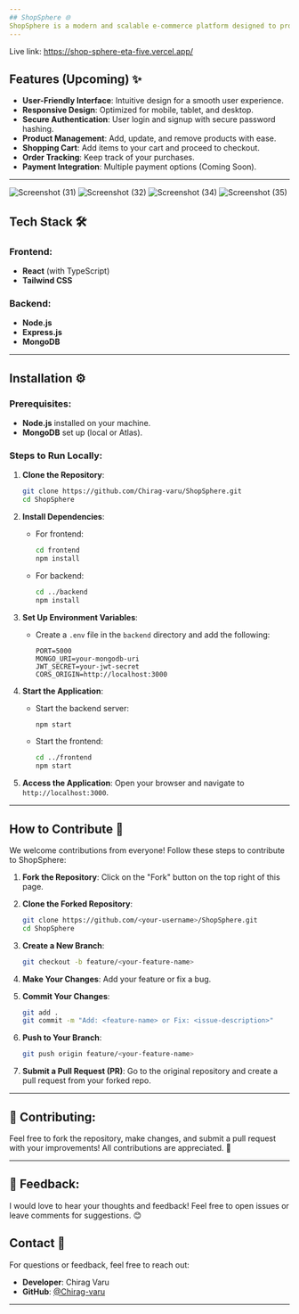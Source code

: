 ```yaml
---
## ShopSphere 🌐
ShopSphere is a modern and scalable e-commerce platform designed to provide users with a seamless shopping experience. With its clean UI, powerful backend, and advanced features, ShopSphere aims to revolutionize online shopping.
---
```


Live link: https://shop-sphere-eta-five.vercel.app/

## Features (Upcoming) ✨

- **User-Friendly Interface**: Intuitive design for a smooth user experience.  
- **Responsive Design**: Optimized for mobile, tablet, and desktop.  
- **Secure Authentication**: User login and signup with secure password hashing.  
- **Product Management**: Add, update, and remove products with ease.  
- **Shopping Cart**: Add items to your cart and proceed to checkout.  
- **Order Tracking**: Keep track of your purchases.  
- **Payment Integration**: Multiple payment options (Coming Soon).  

---

![Screenshot (31)](https://github.com/user-attachments/assets/dc6c6a90-166c-4cbc-98e9-690ce9a0b8db)
![Screenshot (32)](https://github.com/user-attachments/assets/cb7c8fc5-41c5-458d-af1f-fddb0107d730)
![Screenshot (34)](https://github.com/user-attachments/assets/e858dc3d-552a-462a-8c54-020190231a3d)
![Screenshot (35)](https://github.com/user-attachments/assets/b069b51d-764f-4f86-99bd-c3f676001733)


## Tech Stack 🛠️

### Frontend:
- **React** (with TypeScript)
- **Tailwind CSS**

### Backend:
- **Node.js**
- **Express.js**
- **MongoDB**

---

## Installation ⚙️

### Prerequisites:
- **Node.js** installed on your machine.
- **MongoDB** set up (local or Atlas).

### Steps to Run Locally:

1. **Clone the Repository**:
   ```bash
   git clone https://github.com/Chirag-varu/ShopSphere.git
   cd ShopSphere
   ```

2. **Install Dependencies**:
   - For frontend:
     ```bash
     cd frontend
     npm install
     ```
   - For backend:
     ```bash
     cd ../backend
     npm install
     ```

3. **Set Up Environment Variables**:
   - Create a `.env` file in the `backend` directory and add the following:
     ```
     PORT=5000
     MONGO_URI=your-mongodb-uri
     JWT_SECRET=your-jwt-secret
     CORS_ORIGIN=http://localhost:3000
     ```

4. **Start the Application**:
   - Start the backend server:
     ```bash
     npm start
     ```
   - Start the frontend:
     ```bash
     cd ../frontend
     npm start
     ```

5. **Access the Application**:
   Open your browser and navigate to `http://localhost:3000`.

---

## How to Contribute 🤝

We welcome contributions from everyone! Follow these steps to contribute to ShopSphere:

1. **Fork the Repository**:
   Click on the "Fork" button on the top right of this page.

2. **Clone the Forked Repository**:
   ```bash
   git clone https://github.com/<your-username>/ShopSphere.git
   cd ShopSphere
   ```

3. **Create a New Branch**:
   ```bash
   git checkout -b feature/<your-feature-name>
   ```

4. **Make Your Changes**:
   Add your feature or fix a bug.

5. **Commit Your Changes**:
   ```bash
   git add .
   git commit -m "Add: <feature-name> or Fix: <issue-description>"
   ```

6. **Push to Your Branch**:
   ```bash
   git push origin feature/<your-feature-name>
   ```

7. **Submit a Pull Request (PR)**:
   Go to the original repository and create a pull request from your forked repo.

---

## 🤝 **Contributing**:

Feel free to fork the repository, make changes, and submit a pull request with your improvements! All contributions are appreciated. 🙌

---

## 💬 **Feedback**:

I would love to hear your thoughts and feedback! Feel free to open issues or leave comments for suggestions. 😊

## Contact 📧

For questions or feedback, feel free to reach out:

- **Developer**: Chirag Varu  
- **GitHub**: [@Chirag-varu](https://github.com/Chirag-varu)

---
